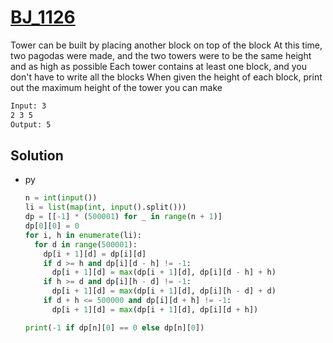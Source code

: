 # [BJ_1126](https://acmicpc.net/problem/1126)

Tower can be built by placing another block on top of the block
At this time, two pagodas were made, and the two towers were to be the same height and as high as possible
Each tower contains at least one block, and you don't have to write all the blocks
When given the height of each block, print out the maximum height of the tower you can make

```txt
Input: 3
2 3 5
Output: 5
```

## Solution

* py

  ```py
  n = int(input())
  li = list(map(int, input().split()))
  dp = [[-1] * (500001) for _ in range(n + 1)]
  dp[0][0] = 0
  for i, h in enumerate(li):
    for d in range(500001):
      dp[i + 1][d] = dp[i][d]
      if d >= h and dp[i][d - h] != -1:
        dp[i + 1][d] = max(dp[i + 1][d], dp[i][d - h] + h)
      if h >= d and dp[i][h - d] != -1:
        dp[i + 1][d] = max(dp[i + 1][d], dp[i][h - d] + d)
      if d + h <= 500000 and dp[i][d + h] != -1:
        dp[i + 1][d] = max(dp[i + 1][d], dp[i][d + h])

  print(-1 if dp[n][0] == 0 else dp[n][0])
  ```
